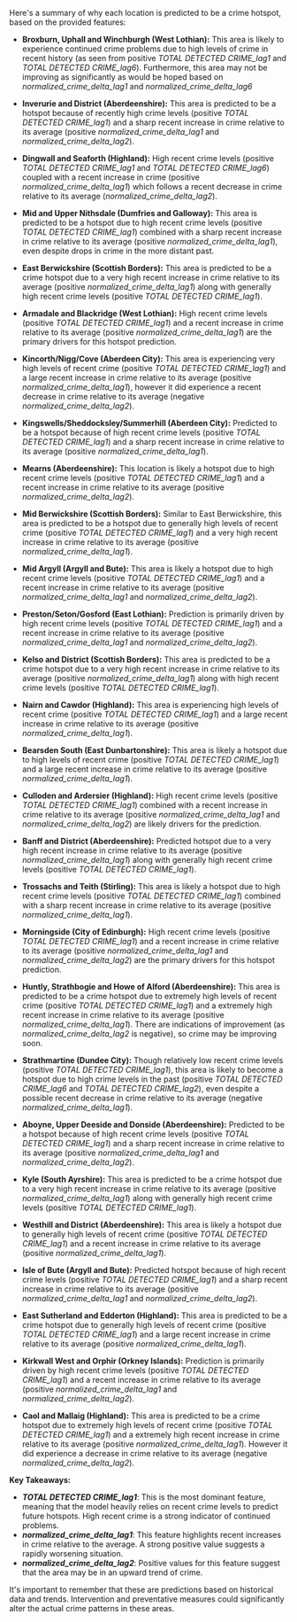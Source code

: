 Here's a summary of why each location is predicted to be a crime hotspot, based on the provided features:

*   **Broxburn, Uphall and Winchburgh (West Lothian):** This area is likely to experience continued crime problems due to high levels of crime in recent history (as seen from positive *TOTAL DETECTED CRIME_lag1* and *TOTAL DETECTED CRIME_lag6*). Furthermore, this area may not be improving as significantly as would be hoped based on *normalized_crime_delta_lag1* and *normalized_crime_delta_lag6*

*   **Inverurie and District (Aberdeenshire):** This area is predicted to be a hotspot because of recently high crime levels (positive *TOTAL DETECTED CRIME_lag1*) and a sharp recent increase in crime relative to its average (positive *normalized_crime_delta_lag1* and *normalized_crime_delta_lag2*).

*   **Dingwall and Seaforth (Highland):** High recent crime levels (positive *TOTAL DETECTED CRIME_lag1* and *TOTAL DETECTED CRIME_lag6*) coupled with a recent increase in crime (positive *normalized_crime_delta_lag1*) which follows a recent decrease in crime relative to its average (*normalized_crime_delta_lag2*).

*   **Mid and Upper Nithsdale (Dumfries and Galloway):** This area is predicted to be a hotspot due to high recent crime levels (positive *TOTAL DETECTED CRIME_lag1*) combined with a sharp recent increase in crime relative to its average (positive *normalized_crime_delta_lag1*), even despite drops in crime in the more distant past.

*   **East Berwickshire (Scottish Borders):** This area is predicted to be a crime hotspot due to a very high recent increase in crime relative to its average (positive *normalized_crime_delta_lag1*) along with generally high recent crime levels (positive *TOTAL DETECTED CRIME_lag1*).

*   **Armadale and Blackridge (West Lothian):** High recent crime levels (positive *TOTAL DETECTED CRIME_lag1*) and a recent increase in crime relative to its average (positive *normalized_crime_delta_lag1*) are the primary drivers for this hotspot prediction.

*   **Kincorth/Nigg/Cove (Aberdeen City):** This area is experiencing very high levels of recent crime (positive *TOTAL DETECTED CRIME_lag1*) and a large recent increase in crime relative to its average (positive *normalized_crime_delta_lag1*), however it did experience a recent decrease in crime relative to its average (negative *normalized_crime_delta_lag2*).

*   **Kingswells/Sheddocksley/Summerhill (Aberdeen City):** Predicted to be a hotspot because of high recent crime levels (positive *TOTAL DETECTED CRIME_lag1*) and a sharp recent increase in crime relative to its average (positive *normalized_crime_delta_lag1*).

*   **Mearns (Aberdeenshire):** This location is likely a hotspot due to high recent crime levels (positive *TOTAL DETECTED CRIME_lag1*) and a recent increase in crime relative to its average (positive *normalized_crime_delta_lag2*).

*   **Mid Berwickshire (Scottish Borders):** Similar to East Berwickshire, this area is predicted to be a hotspot due to generally high levels of recent crime (positive *TOTAL DETECTED CRIME_lag1*) and a very high recent increase in crime relative to its average (positive *normalized_crime_delta_lag1*).

*   **Mid Argyll (Argyll and Bute):** This area is likely a hotspot due to high recent crime levels (positive *TOTAL DETECTED CRIME_lag1*) and a recent increase in crime relative to its average (positive *normalized_crime_delta_lag1* and *normalized_crime_delta_lag2*).

*   **Preston/Seton/Gosford (East Lothian):** Prediction is primarily driven by high recent crime levels (positive *TOTAL DETECTED CRIME_lag1*) and a recent increase in crime relative to its average (positive *normalized_crime_delta_lag1* and *normalized_crime_delta_lag2*).

*   **Kelso and District (Scottish Borders):** This area is predicted to be a crime hotspot due to a very high recent increase in crime relative to its average (positive *normalized_crime_delta_lag1*) along with high recent crime levels (positive *TOTAL DETECTED CRIME_lag1*).

*   **Nairn and Cawdor (Highland):** This area is experiencing high levels of recent crime (positive *TOTAL DETECTED CRIME_lag1*) and a large recent increase in crime relative to its average (positive *normalized_crime_delta_lag1*).

*   **Bearsden South (East Dunbartonshire):** This area is likely a hotspot due to high levels of recent crime (positive *TOTAL DETECTED CRIME_lag1*) and a large recent increase in crime relative to its average (positive *normalized_crime_delta_lag1*).

*   **Culloden and Ardersier (Highland):** High recent crime levels (positive *TOTAL DETECTED CRIME_lag1*) combined with a recent increase in crime relative to its average (positive *normalized_crime_delta_lag1* and *normalized_crime_delta_lag2*) are likely drivers for the prediction.

*   **Banff and District (Aberdeenshire):** Predicted hotspot due to a very high recent increase in crime relative to its average (positive *normalized_crime_delta_lag1*) along with generally high recent crime levels (positive *TOTAL DETECTED CRIME_lag1*).

*   **Trossachs and Teith (Stirling):** This area is likely a hotspot due to high recent crime levels (positive *TOTAL DETECTED CRIME_lag1*) combined with a sharp recent increase in crime relative to its average (positive *normalized_crime_delta_lag1*).

*   **Morningside (City of Edinburgh):** High recent crime levels (positive *TOTAL DETECTED CRIME_lag1*) and a recent increase in crime relative to its average (positive *normalized_crime_delta_lag1* and *normalized_crime_delta_lag2*) are the primary drivers for this hotspot prediction.

*   **Huntly, Strathbogie and Howe of Alford (Aberdeenshire):** This area is predicted to be a crime hotspot due to extremely high levels of recent crime (positive *TOTAL DETECTED CRIME_lag1*) and a extremely high recent increase in crime relative to its average (positive *normalized_crime_delta_lag1*). There are indications of improvement (as *normalized_crime_delta_lag2* is negative), so crime may be improving soon.

*   **Strathmartine (Dundee City):** Though relatively low recent crime levels (positive *TOTAL DETECTED CRIME_lag1*), this area is likely to become a hotspot due to high crime levels in the past (positive *TOTAL DETECTED CRIME_lag6* and *TOTAL DETECTED CRIME_lag2*), even despite a possible recent decrease in crime relative to its average (negative *normalized_crime_delta_lag1*).

*   **Aboyne, Upper Deeside and Donside (Aberdeenshire):** Predicted to be a hotspot because of high recent crime levels (positive *TOTAL DETECTED CRIME_lag1*) and a sharp recent increase in crime relative to its average (positive *normalized_crime_delta_lag1* and *normalized_crime_delta_lag2*).

*   **Kyle (South Ayrshire):** This area is predicted to be a crime hotspot due to a very high recent increase in crime relative to its average (positive *normalized_crime_delta_lag1*) along with generally high recent crime levels (positive *TOTAL DETECTED CRIME_lag1*).

*   **Westhill and District (Aberdeenshire):** This area is likely a hotspot due to generally high levels of recent crime (positive *TOTAL DETECTED CRIME_lag1*) and a recent increase in crime relative to its average (positive *normalized_crime_delta_lag1*).

*   **Isle of Bute (Argyll and Bute):** Predicted hotspot because of high recent crime levels (positive *TOTAL DETECTED CRIME_lag1*) and a sharp recent increase in crime relative to its average (positive *normalized_crime_delta_lag1* and *normalized_crime_delta_lag2*).

*   **East Sutherland and Edderton (Highland):** This area is predicted to be a crime hotspot due to generally high levels of recent crime (positive *TOTAL DETECTED CRIME_lag1*) and a large recent increase in crime relative to its average (positive *normalized_crime_delta_lag1*).

*   **Kirkwall West and Orphir (Orkney Islands):** Prediction is primarily driven by high recent crime levels (positive *TOTAL DETECTED CRIME_lag1*) and a recent increase in crime relative to its average (positive *normalized_crime_delta_lag1* and *normalized_crime_delta_lag2*).

*   **Caol and Mallaig (Highland):** This area is predicted to be a crime hotspot due to extremely high levels of recent crime (positive *TOTAL DETECTED CRIME_lag1*) and a extremely high recent increase in crime relative to its average (positive *normalized_crime_delta_lag1*). However it did experience a decrease in crime relative to its average (negative *normalized_crime_delta_lag2*).

**Key Takeaways:**

*   ***TOTAL DETECTED CRIME_lag1***: This is the most dominant feature, meaning that the model heavily relies on recent crime levels to predict future hotspots. High recent crime is a strong indicator of continued problems.
*   ***normalized_crime_delta_lag1***: This feature highlights recent increases in crime relative to the average. A strong positive value suggests a rapidly worsening situation.
*   ***normalized_crime_delta_lag2***: Positive values for this feature suggest that the area may be in an upward trend of crime.

It's important to remember that these are predictions based on historical data and trends. Intervention and preventative measures could significantly alter the actual crime patterns in these areas.
